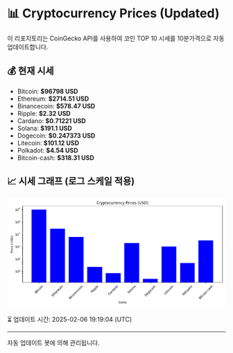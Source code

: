 
# 📊 Cryptocurrency Prices (Updated)

이 리포지토리는 CoinGecko API를 사용하여 코인 TOP 10 시세를 10분가격으로 자동 업데이트합니다.

## 💰 현재 시세
- Bitcoin: **$96798 USD**
- Ethereum: **$2714.51 USD**
- Binancecoin: **$578.47 USD**
- Ripple: **$2.32 USD**
- Cardano: **$0.71221 USD**
- Solana: **$191.1 USD**
- Dogecoin: **$0.247373 USD**
- Litecoin: **$101.12 USD**
- Polkadot: **$4.54 USD**
- Bitcoin-cash: **$318.31 USD**

## 📈 시세 그래프 (로그 스케일 적용)
![Crypto Prices](crypto_prices.png)

⏳ 업데이트 시간: 2025-02-06 19:19:04 (UTC)

---
자동 업데이트 봇에 의해 관리됩니다.
